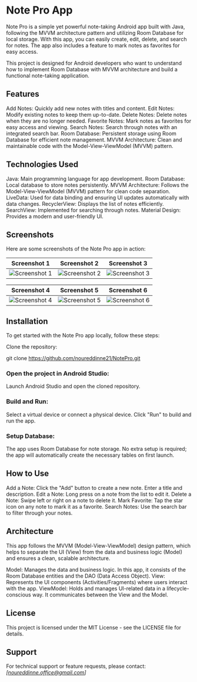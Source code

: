 # Note Pro App
Note Pro is a simple yet powerful note-taking Android app built with Java, following the MVVM architecture pattern and utilizing Room Database for local storage. With this app, you can easily create, edit, delete, and search for notes. The app also includes a feature to mark notes as favorites for easy access.

This project is designed for Android developers who want to understand how to implement Room Database with MVVM architecture and build a functional note-taking application.

## Features
Add Notes: Quickly add new notes with titles and content.
Edit Notes: Modify existing notes to keep them up-to-date.
Delete Notes: Delete notes when they are no longer needed.
Favorite Notes: Mark notes as favorites for easy access and viewing.
Search Notes: Search through notes with an integrated search bar.
Room Database: Persistent storage using Room Database for efficient note management.
MVVM Architecture: Clean and maintainable code with the Model-View-ViewModel (MVVM) pattern.

## Technologies Used
Java: Main programming language for app development.
Room Database: Local database to store notes persistently.
MVVM Architecture: Follows the Model-View-ViewModel (MVVM) pattern for clean code separation.
LiveData: Used for data binding and ensuring UI updates automatically with data changes.
RecyclerView: Displays the list of notes efficiently.
SearchView: Implemented for searching through notes.
Material Design: Provides a modern and user-friendly UI.
## Screenshots
Here are some screenshots of the Note Pro app in action:

| Screenshot 1 | Screenshot 2 | Screenshot 3 |
|--------------|--------------|--------------|
| ![Screenshot 1](https://raw.githubusercontent.com/noureddinne21/NotePro/refs/heads/master/Screenshot_2024-11-05-19-50-50-643_com.nouroeddinne.notepro.jpg) | ![Screenshot 2](https://raw.githubusercontent.com/noureddinne21/NotePro/refs/heads/master/Screenshot_2024-11-05-19-50-57-897_com.nouroeddinne.notepro.jpg) | ![Screenshot 3](https://raw.githubusercontent.com/noureddinne21/NotePro/refs/heads/master/Screenshot_2024-11-05-19-51-00-847_com.nouroeddinne.notepro.jpg) |

| Screenshot 4 | Screenshot 5 | Screenshot 6 |
|--------------|--------------|--------------|
| ![Screenshot 4](https://raw.githubusercontent.com/noureddinne21/NotePro/refs/heads/master/Screenshot_2024-11-05-19-51-10-140_com.nouroeddinne.notepro.jpg) | ![Screenshot 5](https://raw.githubusercontent.com/noureddinne21/NotePro/refs/heads/master/Screenshot_2024-11-05-19-51-37-544_com.nouroeddinne.notepro.jpg) | ![Screenshot 6](https://raw.githubusercontent.com/noureddinne21/NotePro/refs/heads/master/Screenshot_2024-11-05-19-51-42-280_com.nouroeddinne.notepro.jpg) |

## Installation
To get started with the Note Pro app locally, follow these steps:

Clone the repository:

git clone https://github.com/noureddinne21/NotePro.git
### Open the project in Android Studio:

Launch Android Studio and open the cloned repository.
### Build and Run:

Select a virtual device or connect a physical device.
Click "Run" to build and run the app.
### Setup Database:

The app uses Room Database for note storage. No extra setup is required; the app will automatically create the necessary tables on first launch.

## How to Use
Add a Note: Click the "Add" button to create a new note. Enter a title and description.
Edit a Note: Long press on a note from the list to edit it.
Delete a Note: Swipe left or right on a note to delete it.
Mark Favorite: Tap the star icon on any note to mark it as a favorite.
Search Notes: Use the search bar to filter through your notes.
## Architecture
This app follows the MVVM (Model-View-ViewModel) design pattern, which helps to separate the UI (View) from the data and business logic (Model) and ensures a clean, scalable architecture.

Model: Manages the data and business logic. In this app, it consists of the Room Database entities and the DAO (Data Access Object).
View: Represents the UI components (Activities/Fragments) where users interact with the app.
ViewModel: Holds and manages UI-related data in a lifecycle-conscious way. It communicates between the View and the Model.

## License

This project is licensed under the MIT License - see the LICENSE file for details.

## Support

For technical support or feature requests, please contact:
*[noureddinne.office@gmail.com]*

